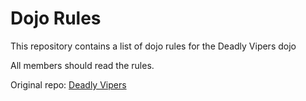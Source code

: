 Dojo Rules
==========

This repository contains a list of dojo rules for the Deadly Vipers dojo

All members should read the rules.

Original repo: [Deadly Vipers](https://github.com/deadlyvipers)

